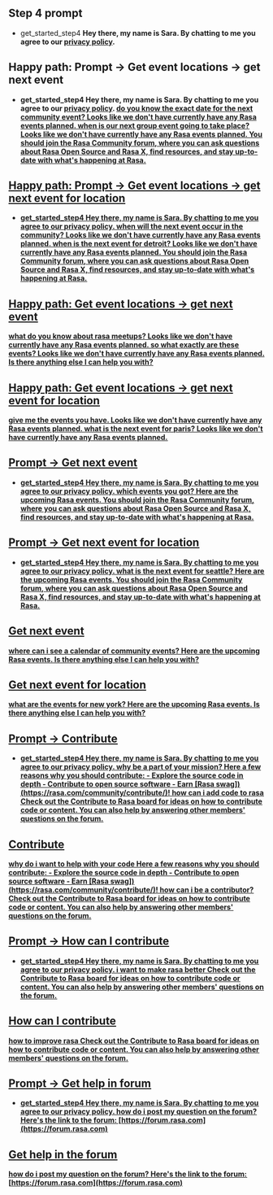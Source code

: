 ## Step 4 prompt
* get_started_step4
    <B> Hey there, my name is Sara.
    <B> By chatting to me you agree to our [privacy policy](https://rasa.com/privacy-policy/).

## Happy path: Prompt -> Get event locations -> get next event
* get_started_step4
    <B> Hey there, my name is Sara.
    <B> By chatting to me you agree to our [privacy policy](https://rasa.com/privacy-policy/).
<U> do you know the exact date for the next community event?
    <B> Looks like we don't have currently have any Rasa events planned.
<U> when is our next group event going to take place?
    <B> Looks like we don't have currently have any Rasa events planned. 
    <B> You should join the [Rasa Community forum](https://forum.rasa.com), where you can ask questions about Rasa Open Source and Rasa X, find resources, and stay up-to-date with what's happening at Rasa.

## Happy path: Prompt -> Get event locations -> get next event for location
* get_started_step4
    <B> Hey there, my name is Sara.
    <B> By chatting to me you agree to our [privacy policy](https://rasa.com/privacy-policy/).
<U> when will the next event occur in the community?
    <B> Looks like we don't have currently have any Rasa events planned.
<U> when is the next event for [detroit](location)?
    <B> Looks like we don't have currently have any Rasa events planned.
    <B> You should join the [Rasa Community forum](https://forum.rasa.com), where you can ask questions about Rasa Open Source and Rasa X, find resources, and stay up-to-date with what's happening at Rasa.

## Happy path: Get event locations -> get next event
<U> what do you know about rasa meetups?
    <B> Looks like we don't have currently have any Rasa events planned.
<U> so what exactly are these events?
    <B> Looks like we don't have currently have any Rasa events planned. 
    <B> Is there anything else I can help you with?

## Happy path: Get event locations -> get next event for location
<U> give me the events you have.
    <B> Looks like we don't have currently have any Rasa events planned.
<U> what is the next event for [paris](location)?
    <B> Looks like we don't have currently have any Rasa events planned. 
## Prompt -> Get next event
* get_started_step4
    <B> Hey there, my name is Sara.
    <B> By chatting to me you agree to our [privacy policy](https://rasa.com/privacy-policy/).
<U> which events you got?
    <B> Here are the upcoming Rasa events. 
    <B> You should join the [Rasa Community forum](https://forum.rasa.com), where you can ask questions about Rasa Open Source and Rasa X, find resources, and stay up-to-date with what's happening at Rasa.

## Prompt -> Get next event for location
* get_started_step4
    <B> Hey there, my name is Sara.
    <B> By chatting to me you agree to our [privacy policy](https://rasa.com/privacy-policy/).
<U> what is the next event for [seattle](location)?
    <B> Here are the upcoming Rasa events. 
    <B> You should join the [Rasa Community forum](https://forum.rasa.com), where you can ask questions about Rasa Open Source and Rasa X, find resources, and stay up-to-date with what's happening at Rasa.

## Get next event
<U> where can i see a calendar of community events?
    <B> Here are the upcoming Rasa events. 
    <B> Is there anything else I can help you with?
## Get next event for location
<U> what are the events for [new york](location)?
    <B> Here are the upcoming Rasa events. 
    <B> Is there anything else I can help you with?
## Prompt -> Contribute
* get_started_step4
    <B> Hey there, my name is Sara.
    <B> By chatting to me you agree to our [privacy policy](https://rasa.com/privacy-policy/).
<U> why be a part of your mission?
    <B> Here a few reasons why you should contribute:     - Explore the source code in depth     - Contribute to open source software     - Earn [Rasa swag])(https://rasa.com/community/contribute/)!
<U> how can i add code to rasa
    <B> Check out the [Contribute to Rasa](https://github.com/orgs/RasaHQ/projects/23) board for ideas on how to contribute code or content. You can also help by answering other members' questions on the [forum](http://forum.rasa.com).

## Contribute
<U> why do i want to help with your code
    <B> Here a few reasons why you should contribute:     - Explore the source code in depth     - Contribute to open source software     - Earn [Rasa swag])(https://rasa.com/community/contribute/)!
<U> how can i be a contributor?
    <B> Check out the [Contribute to Rasa](https://github.com/orgs/RasaHQ/projects/23) board for ideas on how to contribute code or content. You can also help by answering other members' questions on the [forum](http://forum.rasa.com).
## Prompt -> How can I contribute
* get_started_step4
    <B> Hey there, my name is Sara.
    <B> By chatting to me you agree to our [privacy policy](https://rasa.com/privacy-policy/).
<U> i want to make rasa better
    <B> Check out the [Contribute to Rasa](https://github.com/orgs/RasaHQ/projects/23) board for ideas on how to contribute code or content. You can also help by answering other members' questions on the [forum](http://forum.rasa.com).

## How can I contribute
<U> how to improve rasa
    <B> Check out the [Contribute to Rasa](https://github.com/orgs/RasaHQ/projects/23) board for ideas on how to contribute code or content. You can also help by answering other members' questions on the [forum](http://forum.rasa.com).
## Prompt -> Get help in forum
* get_started_step4
    <B> Hey there, my name is Sara.
    <B> By chatting to me you agree to our [privacy policy](https://rasa.com/privacy-policy/).
<U> how do i post my question on the forum?
    <B> Here's the link to the forum: [https://forum.rasa.com](https://forum.rasa.com)
## Get help in the forum
<U> how do i post my question on the forum?
    <B> Here's the link to the forum: [https://forum.rasa.com](https://forum.rasa.com)